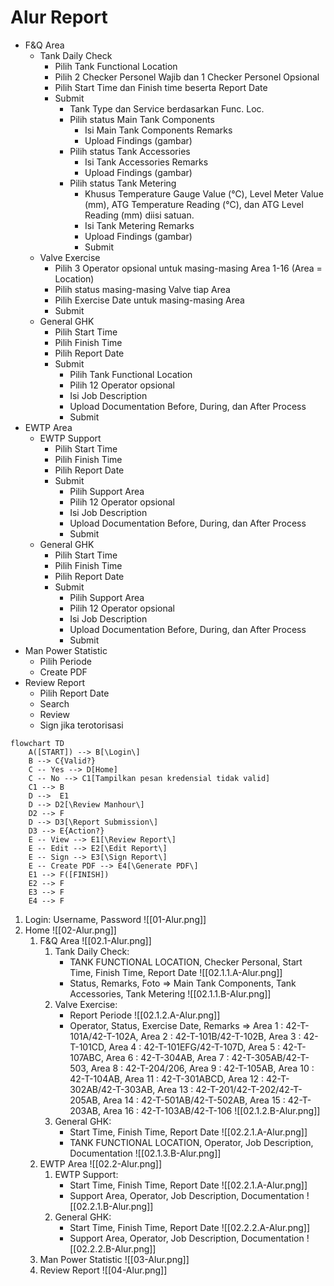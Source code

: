 # Alur Report

- F&Q Area
	- Tank Daily Check
		- Pilih Tank Functional Location
		- Pilih 2 Checker Personel Wajib dan 1 Checker Personel Opsional
		- Pilih Start Time dan Finish time beserta Report Date
		- Submit
			- Tank Type dan Service berdasarkan Func. Loc.
			- Pilih status Main Tank Components
				- Isi Main Tank Components Remarks
				- Upload Findings (gambar)
			- Pilih status Tank Accessories
				- Isi Tank Accessories Remarks
				- Upload Findings (gambar)
			- Pilih status Tank Metering
				- Khusus Temperature Gauge Value (℃), Level Meter Value (mm), ATG Temperature Reading (℃), dan ATG Level Reading (mm) diisi satuan.
				- Isi Tank Metering Remarks
				- Upload Findings (gambar)
				- Submit
	- Valve Exercise
		- Pilih 3 Operator opsional untuk masing-masing Area 1-16 (Area = Location)
		- Pilih status masing-masing Valve tiap Area
		- Pilih Exercise Date untuk masing-masing Area
		- Submit
	- General GHK
		- Pilih Start Time
		- Pilih Finish Time
		- Pilih Report Date
		- Submit
			- Pilih Tank Functional Location
			- Pilih 12 Operator opsional
			- Isi Job Description
			- Upload Documentation Before, During, dan After Process
			- Submit
- EWTP Area
	- EWTP Support
		- Pilih Start Time
		- Pilih Finish Time
		- Pilih Report Date
		- Submit
			- Pilih Support Area
			- Pilih 12 Operator opsional
			- Isi Job Description
			- Upload Documentation Before, During, dan After Process
			- Submit
	- General GHK
		- Pilih Start Time
		- Pilih Finish Time
		- Pilih Report Date
		- Submit
			- Pilih Support Area
			- Pilih 12 Operator opsional
			- Isi Job Description
			- Upload Documentation Before, During, dan After Process
			- Submit
- Man Power Statistic
	- Pilih Periode
	- Create PDF
- Review Report
	- Pilih Report Date
	- Search
	- Review
	- Sign jika terotorisasi

```mermaid
flowchart TD
	A([START]) --> B[\Login\]
	B --> C{Valid?}
	C -- Yes --> D[Home]
	C -- No --> C1[Tampilkan pesan kredensial tidak valid]
	C1 --> B
	D -->  E1
	D --> D2[\Review Manhour\]
	D2 --> F
	D --> D3[\Report Submission\]
	D3 --> E{Action?}
	E -- View --> E1[\Review Report\]
	E -- Edit --> E2[\Edit Report\]
	E -- Sign --> E3[\Sign Report\]
	E -- Create PDF --> E4[\Generate PDF\]
	E1 --> F([FINISH])
	E2 --> F
	E3 --> F
	E4 --> F
```

1. Login: Username, Password ![[01-Alur.png]]
2. Home ![[02-Alur.png]]
	1. F&Q Area ![[02.1-Alur.png]]
		1. Tank Daily Check: 
			- TANK FUNCTIONAL LOCATION, Checker Personal, Start Time, Finish Time, Report Date ![[02.1.1.A-Alur.png]]
			- Status, Remarks, Foto => Main Tank Components, Tank Accessories, Tank Metering ![[02.1.1.B-Alur.png]]
		2. Valve Exercise: 
			- Report Periode ![[02.1.2.A-Alur.png]]
			- Operator, Status, Exercise Date, Remarks => Area 1 : 42-T-101A/42-T-102A, Area 2 : 42-T-101B/42-T-102B, Area 3 : 42-T-101CD, Area 4 : 42-T-101EFG/42-T-107D, Area 5 : 42-T-107ABC, Area 6 : 42-T-304AB, Area 7 : 42-T-305AB/42-T-503, Area 8 : 42-T-204/206, Area 9 : 42-T-105AB, Area 10 : 42-T-104AB, Area 11 : 42-T-301ABCD, Area 12 : 42-T-302AB/42-T-303AB, Area 13 : 42-T-201/42-T-202/42-T-205AB, Area 14 : 42-T-501AB/42-T-502AB, Area 15 : 42-T-203AB, Area 16 : 42-T-103AB/42-T-106 ![[02.1.2.B-Alur.png]]
		3. General GHK: 
			- Start Time, Finish Time, Report Date ![[02.2.1.A-Alur.png]]
			- TANK FUNCTIONAL LOCATION, Operator, Job Description, Documentation ![[02.1.3.B-Alur.png]]
	2. EWTP Area ![[02.2-Alur.png]]
		1. EWTP Support: 
			- Start Time, Finish Time, Report Date ![[02.2.1.A-Alur.png]]
			- Support Area, Operator, Job Description, Documentation ![[02.2.1.B-Alur.png]]
		2. General GHK: 
			- Start Time, Finish Time, Report Date ![[02.2.2.A-Alur.png]]
			- Support Area, Operator, Job Description, Documentation ![[02.2.2.B-Alur.png]]
	3. Man Power Statistic ![[03-Alur.png]]
	4. Review Report ![[04-Alur.png]]
